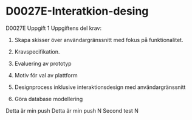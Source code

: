 # D0027E-Interatkion-desing
D0027E Uppgift 1 
      Uppgiftens del krav:
      
  1.    Skapa skisser över användargränssnitt med fokus på funktionalitet.
      
  2.    Kravspecifikation.
  
  3.    Evaluering av prototyp
  
  4.    Motiv för val av plattform
  
  5.    Designprocess inklusive interaktionsdesign med användargränssnitt
  
  6.    Göra database modellering 




Detta är min push
Detta är min push N
Second test N 